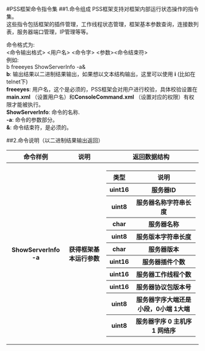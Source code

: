 #PSS框架命令指令集
##1.命令组成
PSS框架支持对框架内部运行状态操作的指令集。  
这些指令包括框架的插件管理，工作线程状态管理，框架基本参数查询，连接数列表，服务器端口管理，IP管理等等。

命令格式为:  
<命令输出格式> <用户名> <命令字> <参数><命令结束符>  
例如:  
b freeeyes ShowServerInfo -a&  
**b**: 输出结果以二进制结果输出，如果想以文本结构输出，这里可以使用 **i** (比如在telnet下)  
**freeeyes**: 用户名，这个是必须的，PSS框架会对用户进行校验，具体校验设置在**main.xml**  （设置用户名）和**ConsoleCommand.xml**  （设置对应的权限）有权限才能被执行。    
**ShowServerInfo**: 命令的名称.  
**-a**: 命令的参数部分。  
**&**: 命令结束符，是必须的。

##2.命令说明（以二进制结果输出返回）
<table>
        <tr>
            <th>命令样例</th>
			<th>说明</th>
            <th>返回数据结构</th>
        </tr>
        <tr>
            <th>ShowServerInfo -a</th>
            <th>获得框架基本运行参数</th>
            <th>
				<table>
				<tr><th>类型</th><th>说明</th></tr>
				<th>uint16</th><th>服务器ID</th></tr>
				<th>uint8</th><th>服务器名称字符串长度</th></tr>
				<th>char</th><th>服务器名称</th></tr>
				<th>uint8</th><th>服务版本字符串长度</th></tr>
				<th>char</th><th>服务器版本</th></tr>
				<th>uint16</th><th>服务器插件个数</th></tr>
				<th>uint16</th><th>服务器工作线程个数</th></tr>
				<th>uint16</th><th>服务器协议包版本号</th></tr>
				<th>uint8</th><th>服务器字序大端还是小段，0小端 1大端</th></tr>
				<th>uint8</th><th>服务器字序 0 主机序 1 网络序</th></tr>
				</table>
			</th>
        </tr>
</table>
